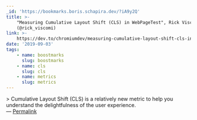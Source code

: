 ```yaml
---
_id: 'https://bookmarks.boris.schapira.dev/?iA9y2Q'
title: >-
    "Measuring Cumulative Layout Shift (CLS) in WebPageTest", Rick Viscomi
    (@rick_viscomi)
link: >-
    https://dev.to/chromiumdev/measuring-cumulative-layout-shift-cls-in-webpagetest-5cle
date: '2019-09-03'
tags:
    - name: boostmarks
      slug: boostmarks
    - name: cls
      slug: cls
    - name: metrics
      slug: metrics
---
```


&gt; Cumulative Layout Shift (CLS) is a relatively new metric to help you
understand the delightfulness of the user experience. <br>&#8212;
<a href="https://bookmarks.boris.schapira.dev/?iA9y2Q" title="Permalink">Permalink</a>
